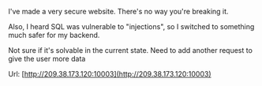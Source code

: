 I've made a very secure website. There's no way you're breaking it.

Also, I heard SQL was vulnerable to "injections", so I switched to something much safer for my backend.

Not sure if it's solvable in the current state. Need to add another request to give the user more data

Url: [http://209.38.173.120:10003](http://209.38.173.120:10003)
